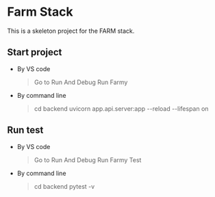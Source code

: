 # Farm Stack

This is a skeleton project for the FARM stack.

## Start project

- By VS code

  > Go to Run And Debug
  > Run Farmy

- By command line
  > cd backend
  > uvicorn app.api.server:app --reload --lifespan on

## Run test

- By VS code

  > Go to Run And Debug
  > Run Farmy Test

- By command line
  > cd backend
  > pytest -v
